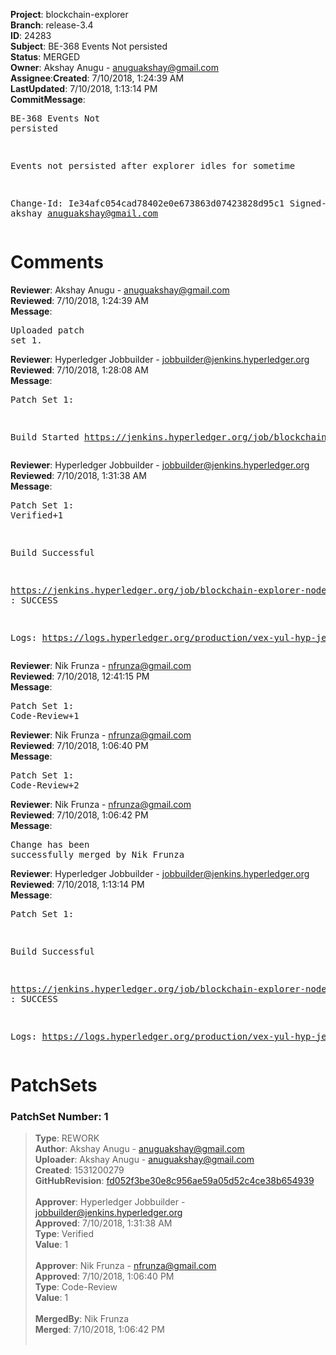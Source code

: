 <strong>Project</strong>: blockchain-explorer</br><strong>Branch</strong>: release-3.4<br><strong>ID</strong>: 24283<br><strong>Subject</strong>: BE-368 Events Not persisted<br><strong>Status</strong>: MERGED<br><strong>Owner</strong>: Akshay Anugu - anuguakshay@gmail.com<br><strong>Assignee</strong>:<strong>Created</strong>: 7/10/2018, 1:24:39 AM<br><strong>LastUpdated</strong>: 7/10/2018, 1:13:14 PM<br><strong>CommitMessage</strong>:<br><pre>BE-368 Events Not persisted

Events not persisted after explorer idles for sometime

Change-Id: Ie34afc054cad78402e0e673863d07423828d95c1
Signed-off-by: akshay <anuguakshay@gmail.com>
</pre><h1>Comments</h1><strong>Reviewer</strong>: Akshay Anugu - anuguakshay@gmail.com<br><strong>Reviewed</strong>: 7/10/2018, 1:24:39 AM<br><strong>Message</strong>: <pre>Uploaded patch set 1.</pre><strong>Reviewer</strong>: Hyperledger Jobbuilder - jobbuilder@jenkins.hyperledger.org<br><strong>Reviewed</strong>: 7/10/2018, 1:28:08 AM<br><strong>Message</strong>: <pre>Patch Set 1:

Build Started https://jenkins.hyperledger.org/job/blockchain-explorer-node6-verify-x86_64/279/</pre><strong>Reviewer</strong>: Hyperledger Jobbuilder - jobbuilder@jenkins.hyperledger.org<br><strong>Reviewed</strong>: 7/10/2018, 1:31:38 AM<br><strong>Message</strong>: <pre>Patch Set 1: Verified+1

Build Successful 

https://jenkins.hyperledger.org/job/blockchain-explorer-node6-verify-x86_64/279/ : SUCCESS

Logs: https://logs.hyperledger.org/production/vex-yul-hyp-jenkins-3/blockchain-explorer-node6-verify-x86_64/279</pre><strong>Reviewer</strong>: Nik Frunza - nfrunza@gmail.com<br><strong>Reviewed</strong>: 7/10/2018, 12:41:15 PM<br><strong>Message</strong>: <pre>Patch Set 1: Code-Review+1</pre><strong>Reviewer</strong>: Nik Frunza - nfrunza@gmail.com<br><strong>Reviewed</strong>: 7/10/2018, 1:06:40 PM<br><strong>Message</strong>: <pre>Patch Set 1: Code-Review+2</pre><strong>Reviewer</strong>: Nik Frunza - nfrunza@gmail.com<br><strong>Reviewed</strong>: 7/10/2018, 1:06:42 PM<br><strong>Message</strong>: <pre>Change has been successfully merged by Nik Frunza</pre><strong>Reviewer</strong>: Hyperledger Jobbuilder - jobbuilder@jenkins.hyperledger.org<br><strong>Reviewed</strong>: 7/10/2018, 1:13:14 PM<br><strong>Message</strong>: <pre>Patch Set 1:

Build Successful 

https://jenkins.hyperledger.org/job/blockchain-explorer-node6-merge-x86_64/155/ : SUCCESS

Logs: https://logs.hyperledger.org/production/vex-yul-hyp-jenkins-3/blockchain-explorer-node6-merge-x86_64/155</pre><h1>PatchSets</h1><h3>PatchSet Number: 1</h3><blockquote><strong>Type</strong>: REWORK<br><strong>Author</strong>: Akshay Anugu - anuguakshay@gmail.com<br><strong>Uploader</strong>: Akshay Anugu - anuguakshay@gmail.com<br><strong>Created</strong>: 1531200279<br><strong>GitHubRevision</strong>: [fd052f3be30e8c956ae59a05d52c4ce38b654939](https://github.com/hyperledger/blockchain-explorer/commit/fd052f3be30e8c956ae59a05d52c4ce38b654939)<br><br><strong>Approver</strong>: Hyperledger Jobbuilder - jobbuilder@jenkins.hyperledger.org<br><strong>Approved</strong>: 7/10/2018, 1:31:38 AM<br><strong>Type</strong>: Verified<br><strong>Value</strong>: 1<br><br><strong>Approver</strong>: Nik Frunza - nfrunza@gmail.com<br><strong>Approved</strong>: 7/10/2018, 1:06:40 PM<br><strong>Type</strong>: Code-Review<br><strong>Value</strong>: 1<br><br><strong>MergedBy</strong>: Nik Frunza<br><strong>Merged</strong>: 7/10/2018, 1:06:42 PM<br><br></blockquote>